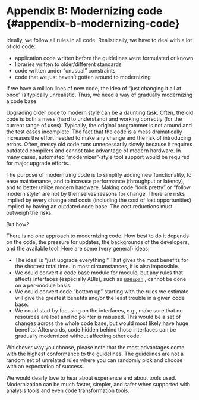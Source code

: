 # Appendix B: Modernizing code {#appendix-b-modernizing-code}

Ideally, we follow all rules in all code. Realistically, we have to deal with a lot of old code:

* application code written before the guidelines were formulated or known
* libraries written to older/different standards
* code written under “unusual” constraints
* code that we just haven’t gotten around to modernizing

If we have a million lines of new code, the idea of “just changing it all at once” is typically unrealistic. Thus, we need a way of gradually modernizing a code base.

Upgrading older code to modern style can be a daunting task. Often, the old code is both a mess \(hard to understand\) and working correctly \(for the current range of uses\). Typically, the original programmer is not around and the test cases incomplete. The fact that the code is a mess dramatically increases the effort needed to make any change and the risk of introducing errors. Often, messy old code runs unnecessarily slowly because it requires outdated compilers and cannot take advantage of modern hardware. In many cases, automated “modernizer”-style tool support would be required for major upgrade efforts.

The purpose of modernizing code is to simplify adding new functionality, to ease maintenance, and to increase performance \(throughput or latency\), and to better utilize modern hardware. Making code “look pretty” or “follow modern style” are not by themselves reasons for change. There are risks implied by every change and costs \(including the cost of lost opportunities\) implied by having an outdated code base. The cost reductions must outweigh the risks.

But how?

There is no one approach to modernizing code. How best to do it depends on the code, the pressure for updates, the backgrounds of the developers, and the available tool. Here are some \(very general\) ideas:

* The ideal is “just upgrade everything.” That gives the most benefits for the shortest total time. In most circumstances, it is also impossible.
* We could convert a code base module for module, but any rules that affects interfaces \(especially ABIs\), such as
  [use`span`](http://isocpp.github.io/CppCoreGuidelines/CppCoreGuidelines#SS-views)
  , cannot be done on a per-module basis.
* We could convert code “bottom up” starting with the rules we estimate will give the greatest benefits and/or the least trouble in a given code base.
* We could start by focusing on the interfaces, e.g., make sure that no resources are lost and no pointer is misused. This would be a set of changes across the whole code base, but would most likely have huge benefits. Afterwards, code hidden behind those interfaces can be gradually modernized without affecting other code.

Whichever way you choose, please note that the most advantages come with the highest conformance to the guidelines. The guidelines are not a random set of unrelated rules where you can randomly pick and choose with an expectation of success.

We would dearly love to hear about experience and about tools used. Modernization can be much faster, simpler, and safer when supported with analysis tools and even code transformation tools.

